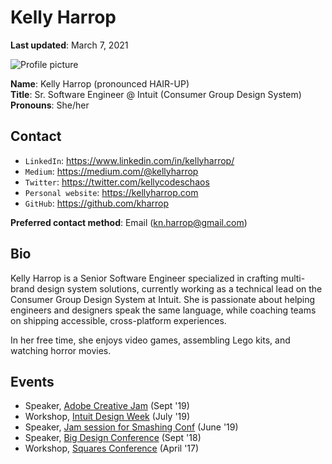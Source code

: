 # Kelly Harrop

**Last updated**: March 7, 2021

![Profile picture](https://pbs.twimg.com/profile_images/1244360737545490433/y_RgmlrB_400x400.jpg)

**Name**: Kelly Harrop (pronounced HAIR-UP)  
**Title**: Sr. Software Engineer @ Intuit (Consumer Group Design System)    
**Pronouns**: She/her



## Contact

- `LinkedIn`: https://www.linkedin.com/in/kellyharrop/
- `Medium`: https://medium.com/@kellyharrop
- `Twitter`: https://twitter.com/kellycodeschaos
- `Personal website`: https://kellyharrop.com
- `GitHub`: https://github.com/kharrop

**Preferred contact method**: Email (kn.harrop@gmail.com)

## Bio

Kelly Harrop is a Senior Software Engineer specialized in crafting multi-brand design system solutions, currently working as a technical lead on the Consumer Group Design System at Intuit. She is passionate about helping engineers and designers speak the same language, while coaching teams on shipping accessible, cross-platform experiences.

In her free time, she enjoys video games, assembling Lego kits, and watching horror movies.

## Events 

- Speaker, [Adobe Creative Jam](https://www.behance.net/gallery/86354327/Dallas-Creative-Jam-2019) (Sept '19) 
- Workshop, [Intuit Design Week](https://design-week-2019.netlify.app) (July '19)
- Speaker, [Jam session for Smashing Conf](https://smashingconf.com/toronto-2019/jam-session) (June '19)
- Speaker, [Big Design Conference](https://www.slideshare.net/KellyHarrop/engineering-authenticity-crafting-design-systems-with-code) (Sept '18)
- Workshop, [Squares Conference](https://squaresconference.com) (April '17)
